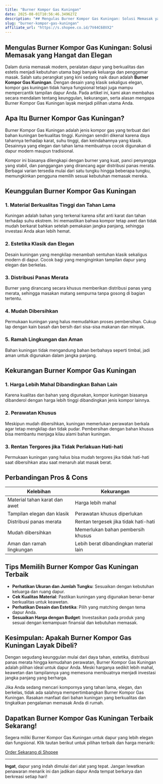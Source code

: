 ```yaml
---
title: "Burner Kompor Gas Kuningan"
date: 2025-08-01T10:56:46.349627Z
description: "## Mengulas Burner Kompor Gas Kuningan: Solusi Memasak yang Hangat dan Elegan..."
slug: "burner-kompor-gas-kuningan"
affiliate_url: "https://s.shopee.co.id/7V44C68VX2"
---
```

## Mengulas Burner Kompor Gas Kuningan: Solusi Memasak yang Hangat dan Elegan

Dalam dunia memasak modern, peralatan dapur yang berkualitas dan estetis menjadi kebutuhan utama bagi banyak keluarga dan penggemar masak. Salah satu perangkat yang kini sedang naik daun adalah **Burner Kompor Gas Kuningan**. Dengan desain yang klasik sekaligus elegan, kompor gas kuningan tidak hanya fungsional tetapi juga mampu mempercantik tampilan dapur Anda. Pada artikel ini, kami akan membahas secara mendalam tentang keunggulan, kekurangan, serta alasan mengapa Burner Kompor Gas Kuningan layak menjadi pilihan utama Anda.

## Apa Itu Burner Kompor Gas Kuningan?

Burner Kompor Gas Kuningan adalah jenis kompor gas yang terbuat dari bahan kuningan berkualitas tinggi. Kuningan sendiri dikenal karena daya tahannya terhadap karat, suhu tinggi, dan keindahannya yang klasik. Desainnya yang elegan dan tahan lama membuatnya cocok digunakan di dapur modern maupun tradisional.

Kompor ini biasanya dilengkapi dengan burner yang kuat, panci penyangga yang stabil, dan panggangan yang dirancang agar distribusi panas merata. Berbagai varian tersedia mulai dari satu tungku hingga beberapa tungku, memungkinkan pengguna memilih sesuai kebutuhan memasak mereka.

## Keunggulan Burner Kompor Gas Kuningan

### 1. Material Berkualitas Tinggi dan Tahan Lama

Kuningan adalah bahan yang terkenal karena sifat anti karat dan tahan terhadap suhu ekstrem. Ini memastikan bahwa kompor tetap awet dan tidak mudah berkarat bahkan setelah pemakaian jangka panjang, sehingga investasi Anda akan lebih hemat.

### 2. Estetika Klasik dan Elegan

Desain kuningan yang mengkilap menambah sentuhan klasik sekaligus modern di dapur. Cocok bagi yang menginginkan tampilan dapur yang elegan dan berkelas.

### 3. Distribusi Panas Merata

Burner yang dirancang secara khusus memberikan distribusi panas yang merata, sehingga masakan matang sempurna tanpa gosong di bagian tertentu.

### 4. Mudah Dibersihkan

Permukaan kuningan yang halus memudahkan proses pembersihan. Cukup lap dengan kain basah dan bersih dari sisa-sisa makanan dan minyak.

### 5. Ramah Lingkungan dan Aman

Bahan kuningan tidak mengandung bahan berbahaya seperti timbal, jadi aman untuk digunakan dalam jangka panjang.

## Kekurangan Burner Kompor Gas Kuningan

### 1. Harga Lebih Mahal Dibandingkan Bahan Lain

Karena kualitas dan bahan yang digunakan, kompor kuningan biasanya dibanderol dengan harga lebih tinggi dibandingkan jenis kompor lainnya.

### 2. Perawatan Khusus

Meskipun mudah dibersihkan, kuningan memerlukan perawatan berkala agar tetap mengkilap dan tidak pudar. Pembersihan dengan bahan khusus bisa membantu menjaga kilau alami bahan kuningan.

### 3. Rentan Tergores jika Tidak Perlakuan Hati-hati

Permukaan kuningan yang halus bisa mudah tergores jika tidak hati-hati saat dibersihkan atau saat menaruh alat masak berat.

## Perbandingan Pros & Cons

| Kelebihan                               | Kekurangan                                  |
|-----------------------------------------|----------------------------------------------|
| Material tahan karat dan awet          | Harga lebih mahal                          |
| Tampilan elegan dan klasik             | Perawatan khusus diperlukan               |
| Distribusi panas merata                | Rentan tergesek jika tidak hati-hati        |
| Mudah dibersihkan                     | Memerlukan bahan pembersih khusus         |
| Aman dan ramah lingkungan             | Lebih berat dibandingkan material lain   |

## Tips Memilih Burner Kompor Gas Kuningan Terbaik

- **Perhatikan Ukuran dan Jumlah Tungku**: Sesuaikan dengan kebutuhan keluarga dan ruang dapur.
- **Cek Kualitas Material**: Pastikan kuningan yang digunakan benar-benar berkualitas untuk keawetan.
- **Perhatikan Desain dan Estetika**: Pilih yang matching dengan tema dapur Anda.
- **Sesuaikan Harga dengan Budget**: Investasikan pada produk yang sesuai dengan kemampuan finansial dan kebutuhan memasak.

## Kesimpulan: Apakah Burner Kompor Gas Kuningan Layak Dibeli?

Dengan segudang keunggulan mulai dari daya tahan, estetika, distribusi panas merata hingga kemudahan perawatan, Burner Kompor Gas Kuningan adalah pilihan ideal untuk dapur Anda. Meski harganya sedikit lebih mahal, keawetan dan tampilannya yang memesona membuatnya menjadi investasi jangka panjang yang berharga.

Jika Anda sedang mencari kompornya yang tahan lama, elegan, dan berkelas, tidak ada salahnya mempertimbangkan Burner Kompor Gas Kuningan. Rasakan manfaat dari bahan kuningan yang berkualitas dan tingkatkan pengalaman memasak Anda di rumah.

## Dapatkan Burner Kompor Gas Kuningan Terbaik Sekarang!

Segera miliki Burner Kompor Gas Kuningan untuk dapur yang lebih elegan dan fungsional. Klik tautan berikut untuk pilihan terbaik dan harga menarik: 

[Order Sekarang di Shopee](https://s.shopee.co.id/7V44C68VX2)

---

**Ingat**, dapur yang indah dimulai dari alat yang tepat. Jangan lewatkan penawaran menarik ini dan jadikan dapur Anda tempat berkarya dan berkreasi setiap hari!